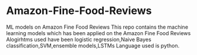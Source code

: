 # Amazon-Fine-Food-Reviews
ML models on Amazon Fine Food Reviews
This repo contains the machine learning models which has been applied on the Amazon Fine Food Reviews
Alogirhtms used have been logistic regression,Naive Bayes classification,SVM,ensemble models,LSTMs
Language used is python.
